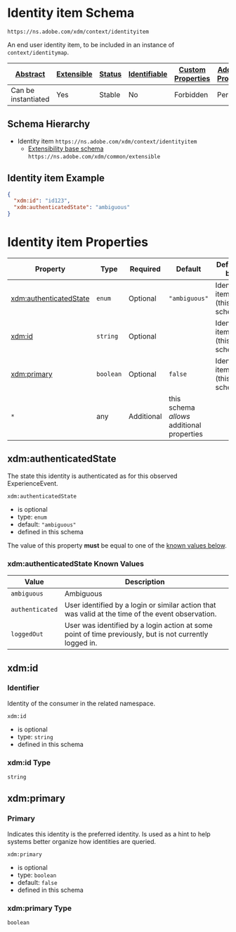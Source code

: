 
# Identity item Schema

```
https://ns.adobe.com/xdm/context/identityitem
```

An end user identity item, to be included in an instance of `context/identitymap`.

| [Abstract](../../abstract.md) | [Extensible](../../extensions.md) | [Status](../../status.md) | [Identifiable](../../id.md) | [Custom Properties](../../extensions.md) | [Additional Properties](../../extensions.md) | Defined In |
|-------------------------------|-----------------------------------|---------------------------|-----------------------------|------------------------------------------|----------------------------------------------|------------|
| Can be instantiated | Yes | Stable | No | Forbidden | Permitted | [context/identityitem.schema.json](context/identityitem.schema.json) |
## Schema Hierarchy

* Identity item `https://ns.adobe.com/xdm/context/identityitem`
  * [Extensibility base schema](../common/extensible.schema.md) `https://ns.adobe.com/xdm/common/extensible`


## Identity item Example
```json
{
  "xdm:id": "id123",
  "xdm:authenticatedState": "ambiguous"
}
```

# Identity item Properties

| Property | Type | Required | Default | Defined by |
|----------|------|----------|---------|------------|
| [xdm:authenticatedState](#xdmauthenticatedstate) | `enum` | Optional | `"ambiguous"` | Identity item (this schema) |
| [xdm:id](#xdmid) | `string` | Optional |  | Identity item (this schema) |
| [xdm:primary](#xdmprimary) | `boolean` | Optional | `false` | Identity item (this schema) |
| `*` | any | Additional | this schema *allows* additional properties |

## xdm:authenticatedState

The state this identity is authenticated as for this observed ExperienceEvent.

`xdm:authenticatedState`
* is optional
* type: `enum`
* default: `"ambiguous"`
* defined in this schema

The value of this property **must** be equal to one of the [known values below](#xdmauthenticatedstate-known-values).

### xdm:authenticatedState Known Values
| Value | Description |
|-------|-------------|
| `ambiguous` | Ambiguous |
| `authenticated` | User identified by a login or similar action that was valid at the time of the event observation. |
| `loggedOut` | User was identified by a login action at some point of time previously, but is not currently logged in. |




## xdm:id
### Identifier

Identity of the consumer in the related namespace.

`xdm:id`
* is optional
* type: `string`
* defined in this schema

### xdm:id Type


`string`






## xdm:primary
### Primary

Indicates this identity is the preferred identity. Is used as a hint to help systems better organize how identities are queried.

`xdm:primary`
* is optional
* type: `boolean`
* default: `false`
* defined in this schema

### xdm:primary Type


`boolean`




